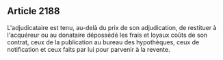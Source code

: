 Article 2188
----
L'adjudicataire est tenu, au-delà du prix de son adjudication, de restituer à
l'acquéreur ou au donataire dépossédé les frais et loyaux coûts de son contrat,
ceux de la publication au bureau des hypothèques, ceux de notification et ceux
faits par lui pour parvenir à la revente.
